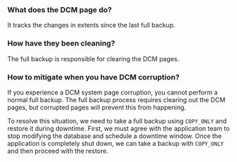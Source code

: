 ### What does the DCM page do?
It tracks the changes in extents since the last full backup.

### How have they been cleaning?
The full backup is responsible for clearing the DCM pages.


### How to mitigate when you have DCM corruption?
If you experience a DCM system page corruption, you cannot perform a normal full backup. The full backup process requires clearing out the DCM pages, but corrupted pages will prevent this from happening.

To resolve this situation, we need to take a full backup using `COPY_ONLY` and restore it during downtime. First, we must agree with the application team to stop modifying the database and schedule a downtime window. Once the application is completely shut down, we can take a backup with `COPY_ONLY` and then proceed with the restore.
